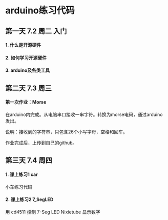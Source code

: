 ﻿# arduino练习代码

## 第一天 7.2 周二  入门
#### 1. 什么是开源硬件
#### 2. 如何学习开源硬件
#### 3. arduino及各类工具

## 第二天 7.3 周三 
#### 第一次作业：Morse
在arduino内完成。从电脑串口接收一串字符。转换为morse电码，通过arduino发出。

说明：接收到的字符串，只包含26个小写字母，空格和回车。

作业完成后，上传到自己的github。

## 第三天 7.4 周四
#### 1. 课上练习1  car
小车练习代码
#### 2. 课上练习2  7_SegLED
用 cd4511 控制 7-Seg LED Nixietube 显示数字